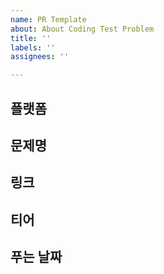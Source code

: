 ```yaml
---
name: PR Template
about: About Coding Test Problem
title: ''
labels: ''
assignees: ''

---
```


## 플랫폼

## 문제명

## 링크

## 티어

## 푸는 날짜
